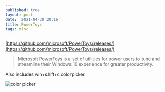```yaml
---
published: true
layout: post
date: '2021-04-30 20:16'
title: PowerToys
tags: misc 
---
```

[https://github.com/microsoft/PowerToys/releases/](https://github.com/microsoft/PowerToys/releases/)

> Microsoft PowerToys is a set of utilities for power users to tune and streamline their Windows 10 experience for greater productivity. 

Also includes win+shift+c colorpicker.

![color picker](https://i.imgur.com/TWiGWDg.png)
